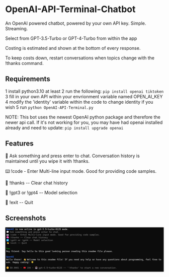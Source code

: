 # OpenAI-API-Terminal-Chatbot
An OpenAI powered chatbot, powered by your own API key. Simple. Streaming. 

Select from GPT-3.5-Turbo or GPT-4-Turbo from within the app

Costing is estimated and shown at the bottom of every response.

To keep costs down, restart conversations when topics change with the !thanks command.

## Requirements
1 install python3.10 at least
2 run the following: `pip install openai tiktoken`
3 fill in your own API within your envrionment variable named OPEN_AI_KEY
4 modify the 'identity' variable within the code to change identity if you wish
5 run `python OpenAI-API-Terminal.py`

NOTE: This bot uses the newest OpenAI python package and therefore the newer api call. If it's not working for you, you may have had openai installed already and need to update: `pip install upgrade openai`

## Features
💬 Ask something and press enter to chat. Conversation history is maintained until you wipe it with !thanks.

⌨️ !code - Enter Multi-line input mode. Good for providing code samples.

🧠 !thanks -- Clear chat history

🔁 !gpt3 or !gpt4 -- Model selection

👋 !exit -- Quit

## Screenshots

![Screenshot Of My App](screenshot.png)

